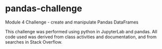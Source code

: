 # pandas-challenge
Module 4 Challenge - create and manipulate Pandas DataFrames

This challenge was performed using python in JupyterLab and pandas.  All code used was derived from class activities and documentation, and from searches in Stack Overflow.
